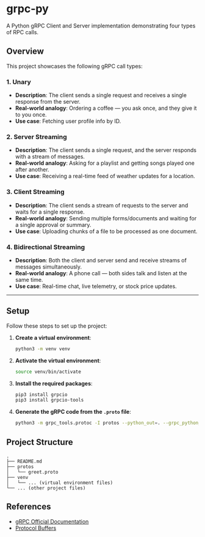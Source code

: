 # grpc-py

A Python gRPC Client and Server implementation demonstrating four types of RPC calls.

## Overview

This project showcases the following gRPC call types:

### 1. Unary
- **Description**: The client sends a single request and receives a single response from the server.
- **Real-world analogy**: Ordering a coffee — you ask once, and they give it to you once.
- **Use case**: Fetching user profile info by ID.

### 2. Server Streaming
- **Description**: The client sends a single request, and the server responds with a stream of messages.
- **Real-world analogy**: Asking for a playlist and getting songs played one after another.
- **Use case**: Receiving a real-time feed of weather updates for a location.

### 3. Client Streaming
- **Description**: The client sends a stream of requests to the server and waits for a single response.
- **Real-world analogy**: Sending multiple forms/documents and waiting for a single approval or summary.
- **Use case**: Uploading chunks of a file to be processed as one document.

### 4. Bidirectional Streaming
- **Description**: Both the client and server send and receive streams of messages simultaneously.
- **Real-world analogy**: A phone call — both sides talk and listen at the same time.
- **Use case**: Real-time chat, live telemetry, or stock price updates.

---

## Setup

Follow these steps to set up the project:

1. **Create a virtual environment**:
   ```bash
   python3 -m venv venv
   ```
2. **Activate the virtual environment**:
   ```bash
   source venv/bin/activate
   ```
3. **Install the required packages**:
   ```bash
   pip3 install grpcio
   pip3 install grpcio-tools
   ```
4. **Generate the gRPC code from the `.proto` file**:
   ```bash
   python3 -m grpc_tools.protoc -I protos --python_out=. --grpc_python_out=. protos/greet.proto
   ```

## Project Structure
```
.
├── README.md
├── protos
│   └── greet.proto
├── venv
│   └── ... (virtual environment files)
└── ... (other project files)
```

## References
- [gRPC Official Documentation](https://grpc.io/docs/)
- [Protocol Buffers](https://developers.google.com/protocol-buffers)